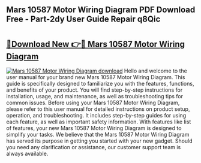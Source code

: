 ## Mars 10587 Motor Wiring Diagram PDF Download Free - Part-2dy User Guide Repair q8Qic

# <h2><a href="http://dfmf6b.blite.top/?on=Mars+10587+Motor+Wiring+Diagram">🔗Download New 👉🔴 Mars 10587 Motor Wiring Diagram</a></h2>

[![Mars 10587 Motor Wiring Diagram download](https://i.imgur.com/lujVjoI.png)](http://dfmf6b.blite.top/?on=Mars+10587+Motor+Wiring+Diagram)
Hello and welcome to the user manual for your brand new Mars 10587 Motor Wiring Diagram. This guide is specifically designed to familiarize you with the features, functions, and benefits of your product. You will find step-by-step instructions for installation, usage, and maintenance, as well as troubleshooting tips for common issues. Before using your Mars 10587 Motor Wiring Diagram, please refer to this user manual for detailed instructions on product setup, operation, and troubleshooting. It includes step-by-step guides for using each feature, as well as important safety information. With features like list of features, your new Mars 10587 Motor Wiring Diagram is designed to simplify your tasks. We believe that the Mars 10587 Motor Wiring Diagram has served its purpose in getting you started with your new gadget. Should you need any clarification or assistance, our customer support team is always available.
